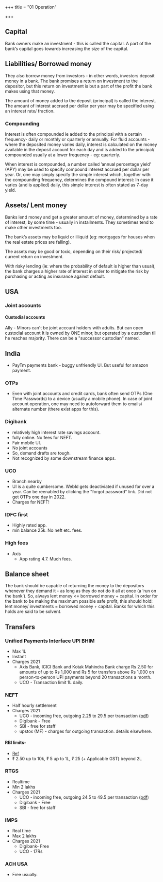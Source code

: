 +++
title = "01 Operation"

+++

## Capital

Bank owners make an investment - this is called the capital. A part of the bank’s capital goes towards increasing the size of the capital.

## Liabilities/ Borrowed money

They also borrow money from investors - in other words, investors deposit money in a bank. The bank promises a return on investment to the depositor, but this return on investment is but a part of the profit the bank makes using that money.

The amount of money added to the deposit (principal) is called the interest. The amount of interest accrued per dollar per year may be specified using an interest rate/ fraction.

### Compounding

Interest is often compounded ie added to the principal with a certain frequency- daily or monthly or quarterly or annually. For fluid accounts - where the deposited money varies daily, interest is calculated on the money available in the deposit account for each day and is added to the principal/ compounded usually at a lower frequency - eg: quarterly.

When interest is compounded, a number called ’annual percentage yield’ (APY) may be used to specify compound interest accrued per dollar per year. Or, one may simply specify the simple interest which, together with the compounding frequency, determines the compound interest: In case it varies (and is applied) daily, this simple interest is often stated as 7-day yield.

## Assets/ Lent money

Banks lend money and get a greater amount of money, determined by a rate of interest, by some time - usually in installments. They sometimes tend to make other investments too.

The bank’s assets may be liquid or illiquid (eg: mortgages for houses when the real estate prices are falling).

The assets may be good or toxic, depending on their risk/ projected/ current return on investment.

With risky lending (ie: where the probability of default is higher than usual), the bank charges a higher rate of interest in order to mitigate the risk by purchasing or acting as insurance against default.

## USA
### Joint accounts
#### Custodial accounts
Ally - Minors can't be joint account holders with adults. But can open custodial account It is owned by ONE minor, but operated by a custodian till he reaches majority. There can be a "successor custodian" named. 

## India
- PayTm payments bank - buggy unfriendly UI. But useful for amazon payment.

### OTPs
- Even with joint accounts and credit cards, bank often send OTPs (One Time Passwords) to a device (usually a mobile phone). In case of joint account operation, one may need to autoforward them to emails/ alternate number (there exist apps for this).

### Digibank 
- relatively high interest rate savings account. 
- fully online. No fees for NEFT.
- Fair mobile UI. 
- No joint accounts
- So, demand drafts are tough.
- Not recognized by some downstream finance apps.

### UCO
- Branch nearby
- UI is a quite cumbersome. WebId gets deactiviated if unused for over a year. Can be reenabled by clicking the "forgot password" link. Did not get OTPs one day in 2022.
- Charges for NEFT!

### IDFC first
- Highly rated app.
- min balance 25k. No neft etc. fees.

### High fees
- Axis
  - App rating 4.7. Much fees.


## Balance sheet

The bank should be capable of returning the money to the depositors whenever they demand it - as long as they do not do it all at once (a ’run on the bank’). So, always lent money <= borrowed money + capital. In order for the bank to be making the maximum possible safe profit, this should hold: lent money/ investments = borrowed money + capital. Banks for which this holds are said to be solvent.

## Transfers
### Unified Payments Interface UPI BHIM
- Max 1L
- Instant
- Charges 2021
  - Axis Bank, ICICI Bank and Kotak Mahindra Bank charge Rs 2.50 for amounts of up to Rs 1,000 and Rs 5 for transfers above Rs 1,000 on person-to-person UPI payments beyond 20 transactions a month.
  - UCO - Transaction limit 1L daily.

### NEFT
- Half hourly settlement
- Charges 2021
  - UCO - incoming free, outgoing 2.25 to  29.5 per transaction ([pdf](https://www.ucobank.com/pdf/Service-charge-GST.pdf))
  - Digibank - Free
  - SBI - free for staff
  - upstox (MF) - charges for outgoing transaction. details elsewhere.

#### RBI limits- 
- [Ref](https://www.rbi.org.in/Scripts/FAQView.aspx?Id=60)
- ₹ 2.50 up to 10k, ₹ 5 up to 1L, ₹ 25 (+ Applicable GST) beyond 2L

### RTGS
- Realtime
- Min 2 lakhs
- Charges 2021
  - UCO - incoming free, outgoing 24.5 to 49.5 per transaction ([pdf](https://www.ucobank.com/pdf/Service-charge-GST.pdf))
  - Digibank - Free
  - SBI - free for staff

### IMPS
- Real time
- Max 2 lakhs
- Charges 2021
  - Digibank- Free
  - UCO - 17Rs

### ACH USA
- Free usually.